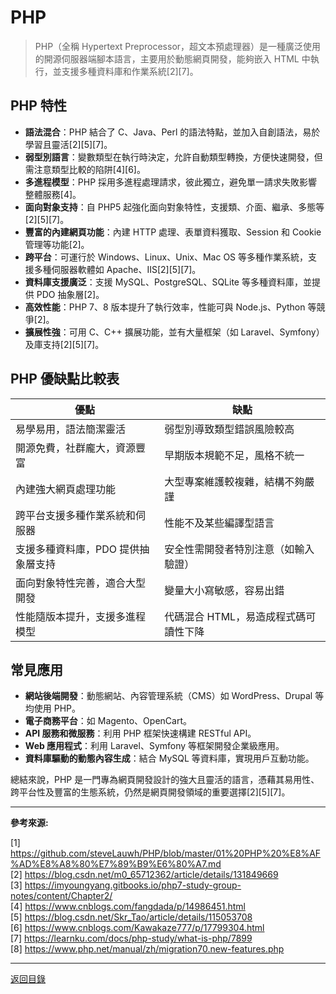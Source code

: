 # PHP

> PHP（全稱 Hypertext Preprocessor，超文本預處理器）是一種廣泛使用的開源伺服器端腳本語言，主要用於動態網頁開發，能夠嵌入 HTML 中執行，並支援多種資料庫和作業系統[2][7]。

## PHP 特性

- **語法混合**：PHP 結合了 C、Java、Perl 的語法特點，並加入自創語法，易於學習且靈活[2][5][7]。
- **弱型別語言**：變數類型在執行時決定，允許自動類型轉換，方便快速開發，但需注意類型比較的陷阱[4][6]。
- **多進程模型**：PHP 採用多進程處理請求，彼此獨立，避免單一請求失敗影響整體服務[4]。
- **面向對象支持**：自 PHP5 起強化面向對象特性，支援類、介面、繼承、多態等[2][5][7]。
- **豐富的內建網頁功能**：內建 HTTP 處理、表單資料獲取、Session 和 Cookie 管理等功能[2]。
- **跨平台**：可運行於 Windows、Linux、Unix、Mac OS 等多種作業系統，支援多種伺服器軟體如 Apache、IIS[2][5][7]。
- **資料庫支援廣泛**：支援 MySQL、PostgreSQL、SQLite 等多種資料庫，並提供 PDO 抽象層[2]。
- **高效性能**：PHP 7、8 版本提升了執行效率，性能可與 Node.js、Python 等競爭[2]。
- **擴展性強**：可用 C、C++ 擴展功能，並有大量框架（如 Laravel、Symfony）及庫支持[2][5][7]。

## PHP 優缺點比較表

| 優點                               | 缺點                                  |
| ---------------------------------- | ------------------------------------- |
| 易學易用，語法簡潔靈活             | 弱型別導致類型錯誤風險較高            |
| 開源免費，社群龐大，資源豐富       | 早期版本規範不足，風格不統一          |
| 內建強大網頁處理功能               | 大型專案維護較複雜，結構不夠嚴謹      |
| 跨平台支援多種作業系統和伺服器     | 性能不及某些編譯型語言                |
| 支援多種資料庫，PDO 提供抽象層支持 | 安全性需開發者特別注意（如輸入驗證）  |
| 面向對象特性完善，適合大型開發     | 變量大小寫敏感，容易出錯              |
| 性能隨版本提升，支援多進程模型     | 代碼混合 HTML，易造成程式碼可讀性下降 |

## 常見應用

- **網站後端開發**：動態網站、內容管理系統（CMS）如 WordPress、Drupal 等均使用 PHP。
- **電子商務平台**：如 Magento、OpenCart。
- **API 服務和微服務**：利用 PHP 框架快速構建 RESTful API。
- **Web 應用程式**：利用 Laravel、Symfony 等框架開發企業級應用。
- **資料庫驅動的動態內容生成**：結合 MySQL 等資料庫，實現用戶互動功能。

總結來說，PHP 是一門專為網頁開發設計的強大且靈活的語言，憑藉其易用性、跨平台性及豐富的生態系統，仍然是網頁開發領域的重要選擇[2][5][7]。

---

**參考來源:**

[1] https://github.com/steveLauwh/PHP/blob/master/01%20PHP%20%E8%AF%AD%E8%A8%80%E7%89%B9%E6%80%A7.md \
[2] https://blog.csdn.net/m0_65712362/article/details/131849669 \
[3] https://imyoungyang.gitbooks.io/php7-study-group-notes/content/Chapter2/ \
[4] https://www.cnblogs.com/fangdada/p/14986451.html \
[5] https://blog.csdn.net/Skr_Tao/article/details/115053708 \
[6] https://www.cnblogs.com/Kawakaze777/p/17799304.html \
[7] https://learnku.com/docs/php-study/what-is-php/7899 \
[8] https://www.php.net/manual/zh/migration70.new-features.php

---

[返回目錄](./../README.md)
